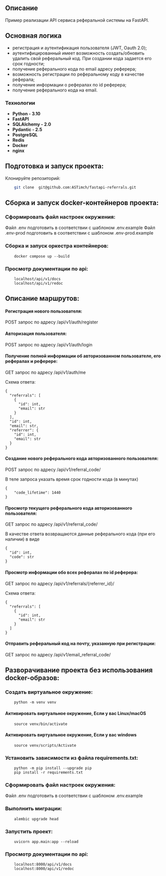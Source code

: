 ## Описание
Пример реализации API сервиса реферальной системы на FastAPI.

## Основная логика
- регистрация и аутентификация пользователя (JWT, Oauth 2.0);
- аутентифицированный имеет возможность создать/обновить удалить свой реферальный код. При создании кода задается его срок годности;
- получение реферального кода по email адресу реферера;
- возможность регистрации по реферальному коду в качестве реферала;	
- получение информации о рефералах по id реферера;
- получение реферального кода на email.

### Технологии
- **Python - 3.10**
- **FastAPI**
- **SQLAlchemy - 2.0**
- **Pydantic - 2.5**
- **PostgreSQL**
- **Redis**
- **Docker**
- **nginx**

## Подготовка и запуск проекта:

Клонируйте репозиторий:

```bash
    git clone  git@github.com:ASTimch/fastapi-referrals.git
```

## Сборка и запуск docker-контейнеров проекта:

### Сформировать файл настроек окружения:
  Файл .env подготовить в соответствии с шаблоном .env.example
  Файл .env-prod подготовить в соответствии с шаблоном .env-prod.example

### Сборка и запуск оркестра контейнеров:
```
    docker compose up --build
```

### Просмотр документации по api:
```
    localhost/api/v1/docs
    localhost/api/v1/redoc
```

## Описание маршрутов:

#### Регистрация нового пользователя:
POST запрос по адресу /api/v1/auth/register

#### Авторизация пользователя:
POST запрос по адресу /api/v1/auth/login

#### Получение полной информации об авторизованном пользователе, его рефералах и реферере:
GET запрос по адресу /api/v1/auth/me

Схема ответа:
```
{
  "referrals": [
    {
      "id": int,
      "email": str
    }
  ],
  "id": int,
  "email": str,
  "referrer": {
    "id": int,
    "email": str
  }
}
```

#### Создание нового реферального кода авторизованного пользователя:
  POST запрос по адресу /api/v1/referral_code/
  
  В теле запроса указать время срок годности кода (в минутах)
```
{
    "code_lifetime": 1440
}
```

#### Просмотр текущего реферального кода авторизованного пользователя:
  GET запрос по адресу /api/v1/referral_code/

  В качестве ответа возвращаются данные реферального кода (при его наличии) в виде
```
{
  "id": int,
  "code": str
}
```

#### Просмотр информации обо всех рефералах по id реферера:
GET запрос по адресу /api/v1/referrals/{referrer_id}/

Схема ответа:
```
{
  "referrals": [
    {
      "id": int,
      "email": str
    }
  ]
}
```

#### Отправить реферальный код на почту, указанную при регистрации:
GET запрос по адресу /api/v1/email_referral_code/


## Разворачивание проекта без использования docker-образов:

### Создать виртуальное окружение:
```
    python -m venv venv
```
#### Активировать виртуальное окружение, Если у вас Linux/macOS
```
    source venv/bin/activate
```
#### Активировать виртуальное окружение, Если у вас windows
```
    source venv/scripts/Activate
```

### Установить зависимости из файла requirements.txt:
```
    python -m pip install --upgrade pip
    pip install -r requirements.txt
```
### Сформировать файл настроек окружения:
Файл .env подготовить в соответствии с шаблоном .env.example

### Выполнить миграции:
```
    alembic upgrade head
```

### Запустить проект:
```
    uvicorn app.main:app --reload
```

### Просмотр документации по api:
```
    localhost:8000/api/v1/docs
    localhost:8000/api/v1/redoc
```
